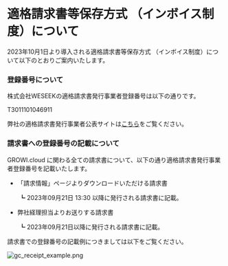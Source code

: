 # 適格請求書等保存方式 （インボイス制度）について

2023年10月1日より導入される適格請求書等保存方式 （インボイス制度）について以下のとおりご案内いたします。

### 登録番号について

株式会社WESEEKの適格請求書発行事業者登録番号は以下の通りです。

<span class="display-4">T3011101046911</span>

弊社の適格請求書発行事業者公表サイトは<a href="https://www.invoice-kohyo.nta.go.jp/regno-search/detail?selRegNo=3011101046911">こちら</a>をご覧ください。


### 請求書への登録番号の記載について

GROWI.cloud に関わる全ての請求書について、以下の通り適格請求書発行事業者登録番号を記載いたします。

- 「請求情報」ページよりダウンロードいただける請求書  
<!-- textlint-disable weseek/no-doubled-joshi -->
　　┗ 2023年09月21日 13:30 以降に発行される請求書に記載。
<!-- textlint-disable weseek/max-kanji-continuous-len -->
- 弊社経理担当よりお送りする請求書  
<!-- textlint-disable weseek/no-doubled-joshi -->
　　┗ 2023年09月21日以降に発行される請求書に記載。

請求書での登録番号の記載例につきましては以下をご覧ください。

<img :src="$withBase('/assets/help-growi-cloud/images/ja/gc_receipt_example.png')" alt="gc_receipt_example.png">
